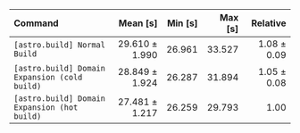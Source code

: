 | Command | Mean [s] | Min [s] | Max [s] | Relative |
|:---|---:|---:|---:|---:|
| `[astro.build] Normal Build` | 29.610 ± 1.990 | 26.961 | 33.527 | 1.08 ± 0.09 |
| `[astro.build] Domain Expansion (cold build)` | 28.849 ± 1.924 | 26.287 | 31.894 | 1.05 ± 0.08 |
| `[astro.build] Domain Expansion (hot build)` | 27.481 ± 1.217 | 26.259 | 29.793 | 1.00 |
